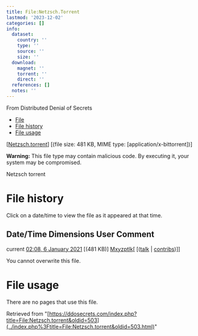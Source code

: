 ```yaml
---
title: File:Netzsch.Torrent
lastmod: '2023-12-02'
categories: []
info:
  dataset:
    country: ''
    type: ''
    source: ''
    size: ''
  download:
    magnet: ''
    torrent: ''
    direct: ''
  references: []
  notes: ''
---
```




From Distributed Denial of Secrets

- [File](./File:Netzsch.torrent.html#file)
- [File history](./File:Netzsch.torrent.html#filehistory)
- [File usage](./File:Netzsch.torrent.html#filelinks)

[[Netzsch.torrent](../images/5/58/Netzsch.torrent "Netzsch.torrent")]
‎[(file size: 481 KB, MIME type:
[application/x-bittorrent])]

**Warning:** This file type may contain malicious code. By executing it,
your system may be compromised.

Netzsch torrent

# File history

Click on a date/time to view the file as it appeared at that time.

Date/Time Dimensions User Comment
---
current [02:08, 6 January 2021](../images/5/58/Netzsch.torrent) [(481 KB)] [Mxyzptlk](../index.php%3Ftitle=User:Mxyzptlk&action=edit&redlink=1.html "User:Mxyzptlk (page does not exist)")[ [([talk](../index.php%3Ftitle=User_talk:Mxyzptlk&action=edit&redlink=1.html "User talk:Mxyzptlk (page does not exist)") | [contribs](./Special:Contributions/Mxyzptlk.html "Special:Contributions/Mxyzptlk"))]]

You cannot overwrite this file.

# File usage

There are no pages that use this file.

Retrieved from
"[https://ddosecrets.com/index.php?title=File:Netzsch.torrent&oldid=503](../index.php%3Ftitle=File:Netzsch.torrent&oldid=503.html)"

